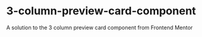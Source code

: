 # 3-column-preview-card-component
A solution to the 3 column preview card component from Frontend Mentor
